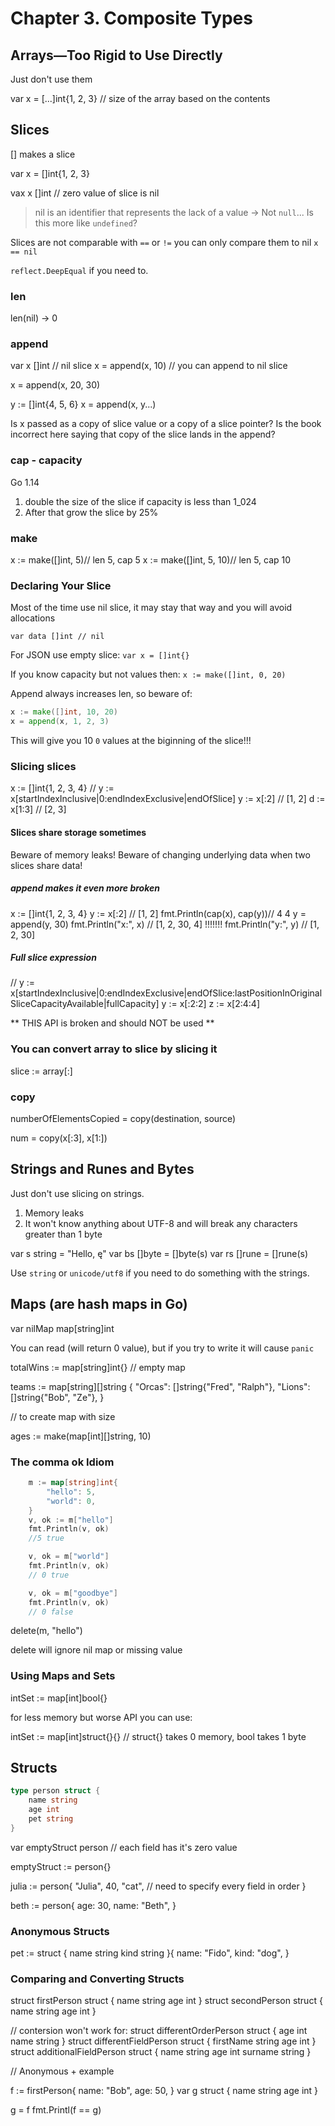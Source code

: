# Chapter 3. Composite Types

## Arrays—Too Rigid to Use Directly

Just don't use them

var x = [...]int{1, 2, 3} // size of the array based on the contents

## Slices

[] makes a slice

var x = []int{1, 2, 3}

vax x []int // zero value of slice is nil

> nil is an identifier that represents the lack of a value
-> Not `null`... Is this more like `undefined`?

Slices are not comparable with `==` or `!=` you can only compare them to nil `x == nil`

`reflect.DeepEqual` if you need to.

### len

len(nil) -> 0

### append

var x []int // nil slice
x = append(x, 10) // you can append to nil slice

x = append(x, 20, 30)

y := []int{4, 5, 6}
x = append(x, y...)

Is x passed as a copy of slice value or a copy of a slice pointer? 
Is the book incorrect here saying that copy of the slice lands in the append? 

### cap - capacity

Go 1.14
1. double the size of the slice if capacity is less than 1_024
2. After that grow the slice by 25%

### make

x := make([]int, 5)// len 5, cap 5
x := make([]int, 5, 10)// len 5, cap 10

### Declaring Your Slice

Most of the time use nil slice, it may stay that way and you will avoid allocations

`var data []int // nil`

For JSON use empty slice:
`var x = []int{}`

If you know capacity but not values then:
`x := make([]int, 0, 20)`

Append always increases len, so beware of:

```go
x := make([]int, 10, 20)
x = append(x, 1, 2, 3)
```
This will give you 10 `0` values at the biginning of the slice!!!

### Slicing slices

x := []int{1, 2, 3, 4}
// y := x[startIndexInclusive|0:endIndexExclusive|endOfSlice]
y := x[:2] // [1, 2]
d := x[1:3] // [2, 3]

#### Slices share storage sometimes

Beware of memory leaks!
Beware of changing underlying data when two slices share data!

##### append makes it even more broken

x := []int{1, 2, 3, 4}
y := x[:2] // [1, 2]
fmt.Println(cap(x), cap(y))// 4 4
y = append(y, 30)
fmt.Println("x:", x) // [1, 2, 30, 4] !!!!!!!
fmt.Println("y:", y) // [1, 2, 30]

##### Full slice expression
// y := x[startIndexInclusive|0:endIndexExclusive|endOfSlice:lastPositionInOriginalSliceCapacityAvailable|fullCapacity]
y := x[:2:2]
z := x[2:4:4]

** THIS API is broken and should NOT be used **

### You can convert array to slice by slicing it

slice := array[:]

### copy

numberOfElementsCopied = copy(destination, source)

num = copy(x[:3], x[1:])


## Strings and Runes and Bytes

Just don't use slicing on strings.
1. Memory leaks
2. It won't know anything about UTF-8 and will break any characters greater than 1 byte

var s string = "Hello, ę"
var bs []byte = []byte(s)
var rs []rune = []rune(s)

Use `string` or `unicode/utf8` if you need to do something with the strings.

## Maps (are hash maps in Go)

var nilMap map[string]int

You can read (will return 0 value), but if you try to write it will cause `panic`

totalWins := map[string]int{} // empty map

teams := map[string][]string {
    "Orcas": []string{"Fred", "Ralph"},
    "Lions": []string{"Bob", "Ze"},
}

// to create map with size

ages := make(map[int][]string, 10)

### The comma ok Idiom

```go
	m := map[string]int{
		"hello": 5,
		"world": 0,
	}
	v, ok := m["hello"]
	fmt.Println(v, ok)
	//5 true

	v, ok = m["world"]
	fmt.Println(v, ok)
	// 0 true

	v, ok = m["goodbye"]
	fmt.Println(v, ok)
	// 0 false
```

delete(m, "hello")

delete will ignore nil map or missing value

### Using Maps and Sets

intSet := map[int]bool{}

for less memory but worse API you can use:

intSet := map[int]struct{}{} // struct{} takes 0 memory, bool takes 1 byte

## Structs

```go
type person struct {
    name string
    age int
    pet string
}
```
var emptyStruct person
// each field has it's zero value

emptyStruct := person{}

julia := person{
    "Julia",
    40,
    "cat", // need to specify every field in order
}

beth := person{
    age: 30,
    name: "Beth",
}

### Anonymous Structs

pet := struct {
    name string
    kind string
}{
    name: "Fido",
    kind: "dog",
}

### Comparing and Converting Structs

struct firstPerson struct {
    name string
    age int
}
struct secondPerson struct {
    name string
    age int
}

// contersion won't work for:
struct differentOrderPerson struct {
    age int
    name string
}
struct differentFieldPerson struct {
    firstName string
    age int
}
struct additionalFieldPerson struct {
    name string
    age int
    surname string
}

// Anonymous + example

f := firstPerson{
    name: "Bob",
    age: 50,
}
var g struct {
    name string
    age int
}

g = f
fmt.Printl(f == g)